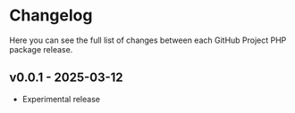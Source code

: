 # Changelog

Here you can see the full list of changes between each GitHub Project PHP package release.

## v0.0.1 - 2025-03-12

- Experimental release
